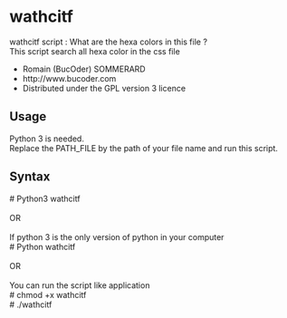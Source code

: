 <h1>wathcitf</h1>
<div>
	<p>
		wathcitf script : What are the hexa colors in this file ?
		<br/>
		This script search all hexa color in the css file
	</p>
	<p>
		<ul>
			<li>Romain (BucOder) SOMMERARD</li>
			<li>http://www.bucoder.com</li>
			<li>Distributed under the GPL version 3 licence</li>
		</ul>
	</p>
</div>
<h2>Usage</h2>
<div>
	<p>
		Python 3 is needed.
		<br/>
		Replace the PATH_FILE by the path of your file name and run this script.
		<br/>
	</p>
</div>
<h2>Syntax</h2>
<div>
	<p>
		# Python3 wathcitf
		<br/><br/>
		OR
		<br/><br/>
		If python 3 is the only version of python in your computer
		<br/>
		# Python wathcitf
		<br/><br/>
		OR
		<br/><br/>
		You can run the script like application
		<br/>
		# chmod +x wathcitf
		<br/>
		# ./wathcitf
		<br/><br/>
	</p>
</div>
